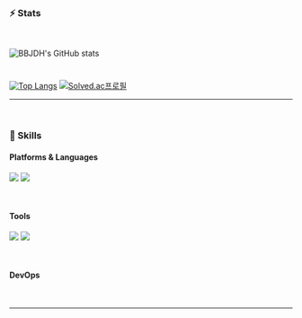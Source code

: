   
### ⚡ Stats
<br/>
  
![BBJDH's GitHub stats](https://github-readme-stats.vercel.app/api?username=masin556&theme=vue-dark&show_icons=true)

#
  
[![Top Langs](https://github-readme-stats.vercel.app/api/top-langs/?username=BBJDH&layout=compact&theme=vue-dark)](https://github.com/BBJDH) [![Solved.ac프로필](http://mazassumnida.wtf/api/v2/generate_badge?boj=ekffjaos553)](https://solved.ac/ekffjaos553)
  
</div>

<!--
<p>
  
![GithubBanner](https://user-images.githubusercontent.com/65951253/155552022-a48ead64-a56d-43d1-a417-7203e4586f4b.png)<br/>
  
</p>
-->

<hr>
<br/>


### 💪 Skills 
#### Platforms & Languages
<p>
<img src="https://img.shields.io/badge/C-A8B9CC?style=flat-square&logo=C&logoColor=white"/> <img src="https://img.shields.io/badge/C++-00599C?style=flat-square&logo=Cplusplus&logoColor=white"/> 
</p>

<br/>

#### Tools
<p>
<img src="https://img.shields.io/badge/UnrealEngine-0E1128?style=flat-square&logo=UnrealEngine&logoColor=white"/> 
<img src="https://img.shields.io/badge/DirectX11-5E5E5E?style=flat-square&logo=Microsoft&logoColor=white"/>
</p>

<br/>

#### DevOps
<p>

</p>

<br/>


<hr>


<div align=center>
